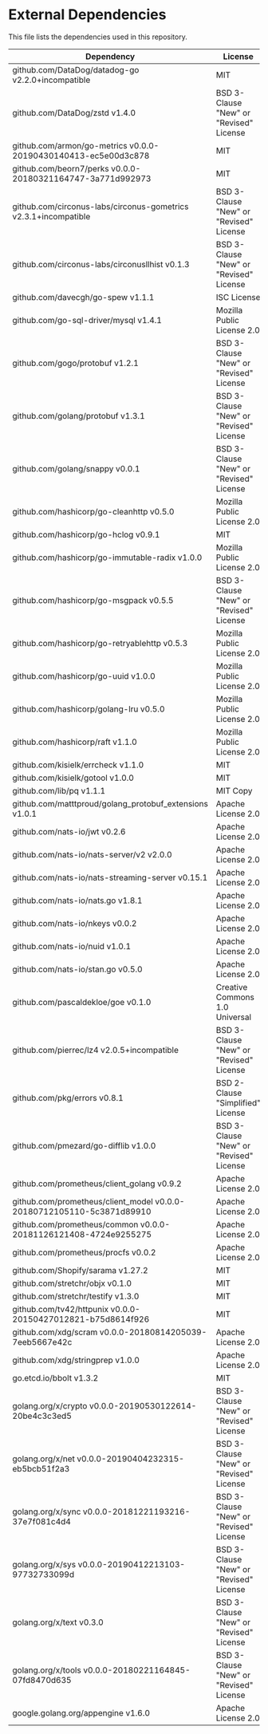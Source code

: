 # External Dependencies

This file lists the dependencies used in this repository.

| Dependency | License |
|-|-|
| github.com/DataDog/datadog-go v2.2.0+incompatible | MIT |
| github.com/DataDog/zstd v1.4.0 | BSD 3-Clause "New" or "Revised" License |
| github.com/armon/go-metrics v0.0.0-20190430140413-ec5e00d3c878 | MIT |
| github.com/beorn7/perks v0.0.0-20180321164747-3a771d992973 | MIT |
| github.com/circonus-labs/circonus-gometrics v2.3.1+incompatible | BSD 3-Clause "New" or "Revised" License |
| github.com/circonus-labs/circonusllhist v0.1.3 | BSD 3-Clause "New" or "Revised" License |
| github.com/davecgh/go-spew v1.1.1 | ISC License |
| github.com/go-sql-driver/mysql v1.4.1 | Mozilla Public License 2.0 |
| github.com/gogo/protobuf v1.2.1 | BSD 3-Clause "New" or "Revised" License |
| github.com/golang/protobuf v1.3.1 | BSD 3-Clause "New" or "Revised" License |
| github.com/golang/snappy v0.0.1 | BSD 3-Clause "New" or "Revised" License |
| github.com/hashicorp/go-cleanhttp v0.5.0 | Mozilla Public License 2.0 |
| github.com/hashicorp/go-hclog v0.9.1 | MIT |
| github.com/hashicorp/go-immutable-radix v1.0.0 | Mozilla Public License 2.0 |
| github.com/hashicorp/go-msgpack v0.5.5 | BSD 3-Clause "New" or "Revised" License |
| github.com/hashicorp/go-retryablehttp v0.5.3 | Mozilla Public License 2.0 |
| github.com/hashicorp/go-uuid v1.0.0 | Mozilla Public License 2.0 |
| github.com/hashicorp/golang-lru v0.5.0 | Mozilla Public License 2.0 |
| github.com/hashicorp/raft v1.1.0 | Mozilla Public License 2.0 |
| github.com/kisielk/errcheck v1.1.0 | MIT |
| github.com/kisielk/gotool v1.0.0 | MIT |
| github.com/lib/pq v1.1.1 | MIT Copy |
| github.com/matttproud/golang_protobuf_extensions v1.0.1 | Apache License 2.0 |
| github.com/nats-io/jwt v0.2.6 | Apache License 2.0 |
| github.com/nats-io/nats-server/v2 v2.0.0 | Apache License 2.0 |
| github.com/nats-io/nats-streaming-server v0.15.1 | Apache License 2.0 |
| github.com/nats-io/nats.go v1.8.1 | Apache License 2.0 |
| github.com/nats-io/nkeys v0.0.2 | Apache License 2.0 |
| github.com/nats-io/nuid v1.0.1 | Apache License 2.0 |
| github.com/nats-io/stan.go v0.5.0 | Apache License 2.0 |
| github.com/pascaldekloe/goe v0.1.0 | Creative Commons 1.0 Universal |
| github.com/pierrec/lz4 v2.0.5+incompatible | BSD 3-Clause "New" or "Revised" License |
| github.com/pkg/errors v0.8.1 | BSD 2-Clause "Simplified" License |
| github.com/pmezard/go-difflib v1.0.0 | BSD 3-Clause "New" or "Revised" License |
| github.com/prometheus/client_golang v0.9.2 | Apache License 2.0 |
| github.com/prometheus/client_model v0.0.0-20180712105110-5c3871d89910 | Apache License 2.0 |
| github.com/prometheus/common v0.0.0-20181126121408-4724e9255275 | Apache License 2.0 |
| github.com/prometheus/procfs v0.0.2 | Apache License 2.0 |
| github.com/Shopify/sarama v1.27.2 | MIT |
| github.com/stretchr/objx v0.1.0 | MIT |
| github.com/stretchr/testify v1.3.0 | MIT |
| github.com/tv42/httpunix v0.0.0-20150427012821-b75d8614f926 | MIT |
| github.com/xdg/scram v0.0.0-20180814205039-7eeb5667e42c | Apache License 2.0 |
| github.com/xdg/stringprep v1.0.0 | Apache License 2.0 |
| go.etcd.io/bbolt v1.3.2 | MIT |
| golang.org/x/crypto v0.0.0-20190530122614-20be4c3c3ed5 | BSD 3-Clause "New" or "Revised" License |
| golang.org/x/net v0.0.0-20190404232315-eb5bcb51f2a3 | BSD 3-Clause "New" or "Revised" License |
| golang.org/x/sync v0.0.0-20181221193216-37e7f081c4d4 | BSD 3-Clause "New" or "Revised" License |
| golang.org/x/sys v0.0.0-20190412213103-97732733099d | BSD 3-Clause "New" or "Revised" License |
| golang.org/x/text v0.3.0 | BSD 3-Clause "New" or "Revised" License |
| golang.org/x/tools v0.0.0-20180221164845-07fd8470d635 | BSD 3-Clause "New" or "Revised" License |
| google.golang.org/appengine v1.6.0 | Apache License 2.0 |
